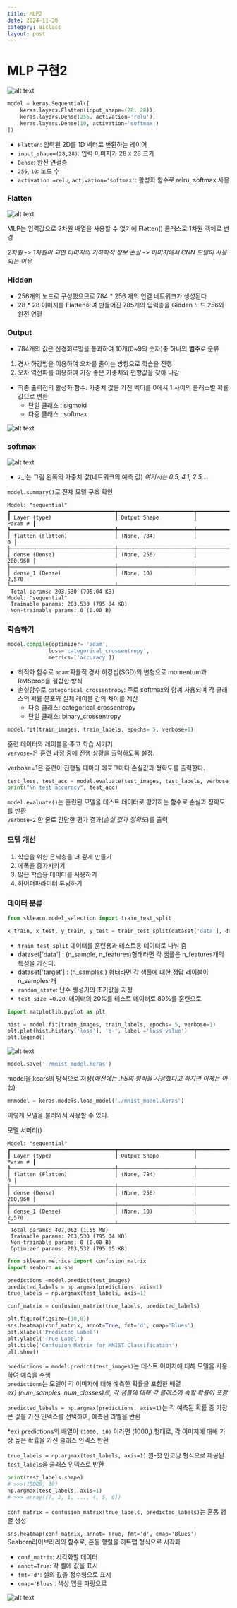 ```yaml
---
title: MLP2
date: 2024-11-30
category: aiclass
layout: post
---
```

# MLP 구현2
![alt text](image-10.png)  

```python 
model = keras.Sequential([
    keras.layers.Flatten(input_shape=(28, 28)),
    keras.layers.Dense(256, activation='relu'),
    keras.layers.Dense(10, activation='softmax')
])
```

- `Flatten`: 입력된 2D를 1D 벡터로 변환하는 레이어
- `input_shape=(28,28)`: 입력 이미지가 28 x 28 크기
- `Dense`: 완전 연결층
- `256`, `10`: 노드 수
- `activation =relu`, `activation='softmax'`: 활성화 함수로 relru, softmax 사용  

### Flatten
![alt text](image-11.png)  

MLP는 입력값으로 2차원 배열을 사용할 수 없기에 Flatten() 클래스로 1차원 객체로 변경  

*2차원 -> 1차원이 되면 이미지의 기하학적 정보 손실 -> 이미지에서 CNN 모델이 사용되는 이유*  

### Hidden
- 256개의 노드로 구성했으므로 784 * 256 개의 연결 네트워크가 생성된다 
- 28 * 28 이미지를 Flatten하여 만들어진 785개의 입력층을 Gidden 노드 256와 완전 연결  


### Output
-  784개의 값은 신경회로망을 통과하여 10개(0~9의 숫자)중 하나의 **범주**로 분류  

1) 경사 하강법을 이용하여 오차를 줄이는 방향으로 학습을 진행
2) 오차 역전파를 이용하여 가장 좋은 가중치와 편향값을 찾아 나감  

- 최종 출력전의 활성화 함수: 가중치 값을 가진 벡터를 0에서 1 사이의 클래스별 확률값으로 변환
    - 단일 클래스 : sigmoid
    - 다중 클래스 : softmax

![alt text](image-12.png)  

### softmax

![alt text](image-13.png)  

- z_i는 그림 왼쪽의 가중치 값(네트워크의 예측 값) *여기서는 0.5, 4.1, 2.5,...*  


`model.summary()`로 전체 모델 구조 확인  

```
Model: "sequential"
┏━━━━━━━━━━━━━━━━━━━━━━━━━━━━━━━━━┳━━━━━━━━━━━━━━━━━━━━━━━━┳━━━━━━━━━━━━━━━┓
┃ Layer (type)                    ┃ Output Shape           ┃       Param # ┃
┡━━━━━━━━━━━━━━━━━━━━━━━━━━━━━━━━━╇━━━━━━━━━━━━━━━━━━━━━━━━╇━━━━━━━━━━━━━━━┩
│ flatten (Flatten)               │ (None, 784)            │             0 │
├─────────────────────────────────┼────────────────────────┼───────────────┤
│ dense (Dense)                   │ (None, 256)            │       200,960 │
├─────────────────────────────────┼────────────────────────┼───────────────┤
│ dense_1 (Dense)                 │ (None, 10)             │         2,570 │
└─────────────────────────────────┴────────────────────────┴───────────────┘
 Total params: 203,530 (795.04 KB)
Model: "sequential"
 Trainable params: 203,530 (795.04 KB)
 Non-trainable params: 0 (0.00 B)
 ```

 ### 학습하기  

 ```python
 model.compile(optimizer= 'adam',
              loss='categorical_crossentropy',
              metrics=['accuracy'])
```

- 최적화 함수로 `adam`:확률적 경사 하강법(SGD)의 변형으로 momentum과 RMSprop을 결합한 방식
- 손실함수로 `categorical_crossentropy`: 주로 softmax와 함꼐 사용되며 각 클래스의 확률 분포와 실제 레이블 간의 차이를 계산
    - 다중 클래스: categorical_crossentropy
    - 단일 클래스: binary_crossentropy  


```python
model.fit(train_images, train_labels, epochs= 5, verbose=1)
```
훈련 데이터와 레이블을 주고 학습 시키기  
`vervose=`은 훈련 과정 중에 진행 상황을 출력하도록 설정.  

verbose=1은 훈련이 진행될 때마다 에포크마다 손실값과 정확도를 출력한다.  

```python
test_loss, test_acc = model.evaluate(test_images, test_labels, verbose=2)
print("\n test accuracy", test_acc)
```

`model.evaluate()`는 훈련된 모델을 테스트 데이터로 평가하는 함수로 손실과 정확도를 반환  
`verbose=2` 한 줄로 간단한 평가 결과(*손실 값과 정확도*)를 출력  

### 모델 개선
1) 학습을 위한 은닉층을 더 깊게 만들기
2) 에폭을 증가시키기
3) 많은 학습용 데이터를 사용하기
4) 하이퍼파라미터 튜닝하기 

### 데이터 분류

```python
from sklearn.model_selection import train_test_split

x_train, x_test, y_train, y_test = train_test_split(dataset['data'], dataset['target'], random_state=0, test_size=0.20)
```

- `train_test_split` 데이터를 훈련용과 테스트용 데이터로 나눠 줌  
- dataset['data'] : (n_sample, n_features)형태라면 각 샘플은 n_features개의 특성을 가진다.
- dataset['target'] : (n_samples,) 형태라면 각 샘플에 대한 정답 레이블이 n_samples 개
- `random_state`: 난수 생성기의 초기값을 지정  
- `test_size =0.20`: 데이터의 20%를 테스트 데이터로 80%를 훈련으로 


```python
import matplotlib.pyplot as plt

hist = model.fit(train_images, train_labels, epochs= 5, verbose=1)
plt.plot(hist.history['loss'], 'b-', label ='loss value')
plt.legend()
```

![alt text](image-14.png)  

```python
model.save('./mnist_model.keras')
```

model을 kears의 방식으로 저장(*예전에는 .h5의 형식을 사용했다고 하지만 이제는 아님*)  



```python
mnmodel = keras.models.load_model('./mnist_model.keras')
```

이렇게 모델을 불러와서 사용할 수 있다. 

모델 서머리() 
```
Model: "sequential"
┏━━━━━━━━━━━━━━━━━━━━━━━━━━━━━━━━━┳━━━━━━━━━━━━━━━━━━━━━━━━┳━━━━━━━━━━━━━━━┓
┃ Layer (type)                    ┃ Output Shape           ┃       Param # ┃
┡━━━━━━━━━━━━━━━━━━━━━━━━━━━━━━━━━╇━━━━━━━━━━━━━━━━━━━━━━━━╇━━━━━━━━━━━━━━━┩
│ flatten (Flatten)               │ (None, 784)            │             0 │
├─────────────────────────────────┼────────────────────────┼───────────────┤
│ dense (Dense)                   │ (None, 256)            │       200,960 │
├─────────────────────────────────┼────────────────────────┼───────────────┤
│ dense_1 (Dense)                 │ (None, 10)             │         2,570 │
└─────────────────────────────────┴────────────────────────┴───────────────┘
 Total params: 407,062 (1.55 MB)
 Trainable params: 203,530 (795.04 KB)
 Non-trainable params: 0 (0.00 B)
 Optimizer params: 203,532 (795.05 KB)
 ```

```python
from sklearn.metrics import confusion_matrix
import seaborn as sns

predictions =model.predict(test_images)
predicted_labels = np.argmax(predictions, axis=1)
true_labels = np.argmax(test_labels, axis=1)

conf_matrix = confusion_matrix(true_labels, predicted_labels)

plt.figure(figsize=(10,8))
sns.heatmap(conf_matrix, annot=True, fmt='d', cmap='Blues')
plt.xlabel('Predicted Label')
plt.ylabel('True Label')
plt.title('Confusion Matrix for MNIST Classification')
plt.show()
```


`predictions = model.predict(test_images)`는 테스트 이미지에 대해 모델을 사용하여 예측을 수행  
`predictions`는 모델이 각 이미지에 대해 예측한 확률을 포함한 배열  
*ex) (num_samples, num_classes)로, 각 샘플에 대해 각 클래스에 속할 확률이 포함*  

`predicted_labels = np.argmax(predictions, axis=1)`는 각 예측된 확률 중 가장 큰 값을 가진 인덱스를 선택하여, 예측된 라벨을 반환

*ex) predictions의 배열이 `(1000, 10)` 이라면 (1000,) 형태로, 각 이미지에 대해 가장 높은 확률을 가진 클래스 인덱스 반환  

`true_labels = np.argmax(test_labels, axis=1)` 원-핫 인코딩 형식으로 제공된 `test_labels`을 클래스 인덱스로 반환

```python
print(test_labels.shape)
# >>>(10000, 10)
np.argmax(test_labels, axis=1)
# >>> array([7, 2, 1, ..., 4, 5, 6])
```

`conf_matrix = confusion_matrix(true_labels, predicted_labels)`는 혼동 행렬 생성  

`sns.heatmap(conf_matrix, annot= True, fmt='d', cmap='Blues')`  
Seaborn라이브러리의 함수로, 혼동 행렬을 히트맵 형식으로 시각화  
- `conf_matrix`: 시각화할 데이터 
- `annot=True`: 각 셀에 값을 표시
- `fmt='d'`: 셀의 값을 정수형으로 표시
- `cmap='Blues` : 색상 맵을 파랑으로

![alt text](image-15.png)